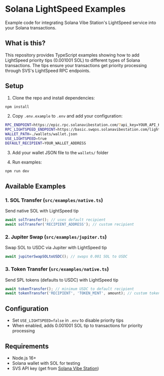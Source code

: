 # Solana LightSpeed Examples

Example code for integrating Solana Vibe Station's LightSpeed service into your Solana transactions.

## What is this?

This repository provides TypeScript examples showing how to add LightSpeed priority tips (0.001001 SOL) to different types of Solana transactions. The tips ensure your transactions get priority processing through SVS's LightSpeed RPC endpoints.

## Setup

1. Clone the repo and install dependencies:
```bash
npm install
```

2. Copy `.env.example` to `.env` and add your configuration:
```bash
RPC_ENDPOINT=https://epic.rpc.solanavibestation.com/?api_key=YOUR_API_KEY
RPC_LIGHTSPEED_ENDPOINT=https://basic.swqos.solanavibestation.com/lightspeed?api_key=YOUR_API_KEY
WALLET_PATH=./wallets/wallet.json
USE_LIGHTSPEED=true
DEFAULT_RECIPIENT=YOUR_WALLET_ADDRESS
```

3. Add your wallet JSON file to the `wallets/` folder

4. Run examples:
```bash
npm run dev
```

## Available Examples

### 1. SOL Transfer (`src/examples/native.ts`)
Send native SOL with LightSpeed tip
```typescript
await solTransfer(); // uses default recipient
await solTransfer('RECIPIENT_ADDRESS'); // custom recipient
```

### 2. Jupiter Swap (`src/examples/jupiter.ts`)
Swap SOL to USDC via Jupiter with LightSpeed tip
```typescript
await jupiterSwapSOLtoUSDC(); // swaps 0.001 SOL to USDC
```

### 3. Token Transfer (`src/examples/native.ts`)
Send SPL tokens (defaults to USDC) with LightSpeed tip
```typescript
await tokenTransfer(); // minimum USDC to default recipient
await tokenTransfer('RECIPIENT', 'TOKEN_MINT', amount); // custom token
```

## Configuration

- Set `USE_LIGHTSPEED=false` in `.env` to disable priority tips
- When enabled, adds 0.001001 SOL tip to transactions for priority processing

## Requirements

- Node.js 16+
- Solana wallet with SOL for testing
- SVS API key (get from [Solana Vibe Station](https://solanavibestation.com))
